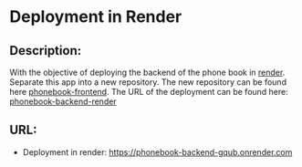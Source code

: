 # Deployment in Render

## Description:

With the objective of deploying the backend of the phone book in [render](https://render.com/). Separate this app into a new repository. The new repository can be found here [phonebook-frontend](https://github.com/fernargdev/phonebook-frontend). The URL of the deployment can be found here: [phonebook-backend-render](https://phonebook-backend-gqub.onrender.com/)

## URL:

- Deployment in render: https://phonebook-backend-gqub.onrender.com
